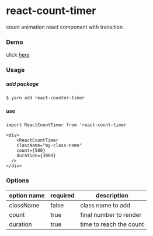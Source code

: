 # react-count-timer

count animation react component with transition

### Demo

click [here](https://pys99pys.github.io/demo-pages/?page=react-count-timer)

### Usage

##### add package

```
$ yarn add react-counter-timer
```

##### use

```
import ReactCountTimer from 'react-count-timer

<div>
	<ReactCountTimer
  	className="my-class-name"
    count={500}
    duration={3000}
  />
</div>
```

### Options

| option name | required | description             |
| ----------- | -------- | ----------------------- |
| className   | false    | class name to add       |
| count       | true     | final number to render  |
| duration    | true     | time to reach the count |
